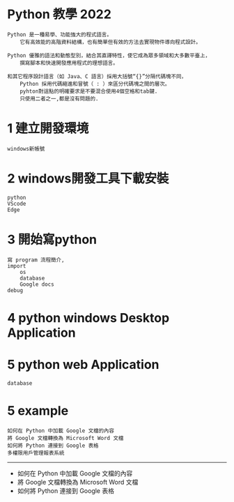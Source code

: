 # Python 教學 2022
    Python 是一種易學、功能強大的程式語言。
        它有高效能的高階資料結構，也有簡單但有效的方法去實現物件導向程式設計。
  
    Python 優雅的語法和動態型別，結合其直譯特性，使它成為眾多領域和大多數平臺上，
        撰寫腳本和快速開發應用程式的理想語言。
  
    和其它程序設計語言（如 Java、C 語言）採用大括號“{}”分隔代碼塊不同，
        Python 採用代碼縮進和冒號（ : ）來區分代碼塊之間的層次。
        pyhton對這點的明確要求是不要混合使用4個空格和tab鍵.
        只使用二者之一,都是沒有問題的.
 
# 1 建立開發環境
    windows新帳號


# 2 windows開發工具下載安裝
    python
    VScode
    Edge
    

# 3 開始寫python
    寫 program 流程簡介, 
    import 
        os
        database
        Google docs
    debug
    
# 4 python windows Desktop Application
 
 
# 5 python web Application
    database


# 5 example
    如何在 Python 中加載 Google 文檔的內容
    將 Google 文檔轉換為 Microsoft Word 文檔
    如何將 Python 連接到 Google 表格
    多權限用戶管理報表系統




  ---
    
- 如何在    Python 中加載 Google 文檔的內容
- 將 Google 文檔轉換為 Microsoft Word 文檔
- 如何將 Python 連接到 Google 表格
